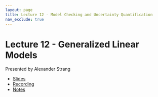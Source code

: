 ```yaml
---
layout: page
title: Lecture 12 - Model Checking and Uncertainty Quantification
nav_exclude: true
---
```


# Lecture 12 - Generalized Linear Models

Presented by Alexander Strang

- [Slides](https://docs.google.com/presentation/d/1J8Xf_yKKD1qYp3QkJUwTREU5rsO284fpcTLsetkdQqg/edit?usp=sharing) 
- [Recording](https://bcourses.berkeley.edu/courses/1538676/pages/lecture-12-model-checking-and-uncertainty-quantification)
- [Notes](https://drive.google.com/file/d/1MvU9UwQ68X_2Zu84h7I30rviTMtKIk39/view?usp=sharing) 

